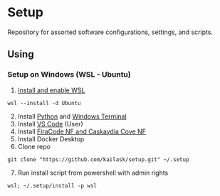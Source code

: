 # Setup

Repository for assorted software configurations, settings, and scripts.

## Using

### Setup on Windows (WSL - Ubuntu)

1. [Install and enable WSL](https://docs.microsoft.com/en-us/windows/wsl/install-win10)
```
wsl --install -d Ubuntu
```
2. Install [Python](https://www.microsoft.com/en-us/p/python-39/9p7qfqmjrfp7) and [Windows Terminal](https://www.microsoft.com/en-us/p/windows-terminal/9n0dx20hk701)
3. Install [VS Code](https://code.visualstudio.com/download#) (User)
4. Install [FiraCode NF and Caskaydia Cove NF](https://www.nerdfonts.com/font-downloads)
5. Install Docker Desktop
6. Clone repo
```
git clone "https://github.com/kailask/setup.git" ~/.setup
```
7. Run install script from powershell with admin rights
```
wsl; ~/.setup/install -p wsl
```